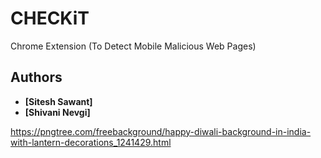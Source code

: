 # CHECKiT
Chrome Extension (To Detect Mobile Malicious Web Pages)
## Authors

* **[Sitesh Sawant]**
* **[Shivani Nevgi]**


https://pngtree.com/freebackground/happy-diwali-background-in-india-with-lantern-decorations_1241429.html

